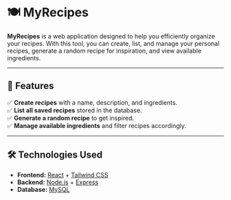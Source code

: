 # 🍽️ MyRecipes

**MyRecipes** is a web application designed to help you efficiently organize your recipes. With this tool, you can create, list, and manage your personal recipes, generate a random recipe for inspiration, and view available ingredients.  

---

## 🚀 Features

✅ **Create recipes** with a name, description, and ingredients.  
✅ **List all saved recipes** stored in the database.  
✅ **Generate a random recipe** to get inspired.  
✅ **Manage available ingredients** and filter recipes accordingly.  

---

## 🛠 Technologies Used

- **Frontend:** [React](https://react.dev/) + [Tailwind CSS](https://tailwindcss.com/)  
- **Backend:** [Node.js](https://nodejs.org/) + [Express](https://expressjs.com/)  
- **Database:** [MySQL](https://www.mysql.com/)  
